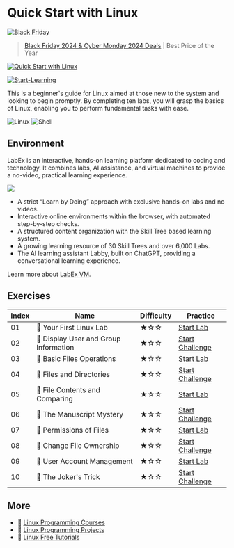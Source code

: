 # Quick Start with Linux

[![Black Friday](https://file.labex.io/images/labex-bf24.png)](https://labex.io/pricing)

> [Black Friday 2024 & Cyber Monday 2024 Deals](https://labex.io/pricing) | Best Price of the Year

[![Quick Start with Linux](https://cover-creator.appbot.io/quick-start-with-linux.png)](https://labex.io/courses/quick-start-with-linux)

[![Start-Learning](https://img.shields.io/badge/Start-Learning-whitesmoke?style=for-the-badge)](https://labex.io/courses/quick-start-with-linux)

This is a beginner's guide for Linux aimed at those new to the system and looking to begin promptly. By completing ten labs, you will grasp the basics of Linux, enabling you to perform fundamental tasks with ease.

![Linux](https://img.shields.io/badge/Linux-whitesmoke?style=for-the-badge&logo=linux)
![Shell](https://img.shields.io/badge/Shell-whitesmoke?style=for-the-badge&logo=shell)


## Environment

LabEx is an interactive, hands-on learning platform dedicated to coding and technology. It combines labs, AI assistance, and virtual machines to provide a no-video, practical learning experience.

![](https://tutorial-screenshot.getvm.io/images/vm-1725247253.png)

- A strict “Learn by Doing” approach with exclusive hands-on labs and no videos.
- Interactive online environments within the browser, with automated step-by-step checks.
- A structured content organization with the Skill Tree based learning system.
- A growing learning resource of 30 Skill Trees and over 6,000 Labs.
- The AI learning assistant Labby, built on ChatGPT, providing a conversational learning experience.

Learn more about [LabEx VM](https://support.labex.io/using-labex/virtual-machine).

## Exercises

|   Index | Name                                 | Difficulty   | Practice                                                                                                          |
|---------|--------------------------------------|--------------|-------------------------------------------------------------------------------------------------------------------|
|      01 | 📖 Your First Linux Lab               | ★☆☆          | <a target='_blank' href='https://labex.io/tutorials/linux-your-first-linux-lab-270253'>Start Lab</a>              |
|      02 | 🎯 Display User and Group Information | ★☆☆          | <a target='_blank' href='https://labex.io/labs/linux-display-user-and-group-information-8718'>Start Challenge</a> |
|      03 | 📖 Basic Files Operations             | ★☆☆          | <a target='_blank' href='https://labex.io/tutorials/linux-basic-files-operations-270248'>Start Lab</a>            |
|      04 | 🎯 Files and Directories              | ★☆☆          | <a target='_blank' href='https://labex.io/labs/linux-files-and-directories-270246'>Start Challenge</a>            |
|      05 | 📖 File Contents and Comparing        | ★☆☆          | <a target='_blank' href='https://labex.io/tutorials/linux-file-contents-and-comparing-270251'>Start Lab</a>       |
|      06 | 🎯 The Manuscript Mystery             | ★☆☆          | <a target='_blank' href='https://labex.io/labs/linux-the-manuscript-mystery-384742'>Start Challenge</a>           |
|      07 | 📖 Permissions of Files               | ★☆☆          | <a target='_blank' href='https://labex.io/tutorials/linux-permissions-of-files-270252'>Start Lab</a>              |
|      08 | 🎯 Change File Ownership              | ★☆☆          | <a target='_blank' href='https://labex.io/labs/shell-change-file-ownership-270254'>Start Challenge</a>            |
|      09 | 📖 User Account Management            | ★☆☆          | <a target='_blank' href='https://labex.io/tutorials/linux-user-account-management-49'>Start Lab</a>               |
|      10 | 🎯 The Joker's Trick                  | ★☆☆          | <a target='_blank' href='https://labex.io/labs/linux-the-joker-s-trick-270247'>Start Challenge</a>                |

## More

- 🔗 [Linux Programming Courses](https://github.com/labex-labs/awesome-programming-courses)
- 🔗 [Linux Programming Projects](https://github.com/labex-labs/awesome-programming-projects)
- 🔗 [Linux Free Tutorials](https://github.com/labex-labs/linux-free-tutorials)

